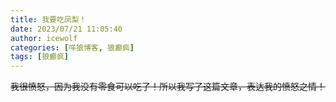 ```yaml
---
title: 我要吃凤梨！
date: 2023/07/21 11:05:40
author: icewolf
categories: [咩狼博客, 狼癫疯]
tags: [狼癫疯]
---
```



~~我很愤怒，因为我没有零食可以吃了！所以我写了这篇文章，表达我的愤怒之情！~~